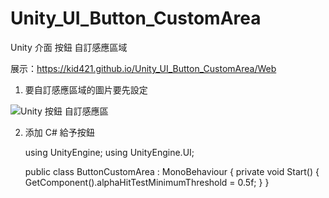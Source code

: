 # Unity_UI_Button_CustomArea
 Unity 介面 按鈕 自訂感應區域

展示：https://kid421.github.io/Unity_UI_Button_CustomArea/Web

1. 要自訂感應區域的圖片要先設定

![Unity 按鈕 自訂感應區](/Tutorial1.png "Unity 按鈕 自訂感應區")

2. 添加 C# 給予按鈕

    using UnityEngine;
    using UnityEngine.UI;

    public class ButtonCustomArea : MonoBehaviour
    {
        private void Start()
        {
            GetComponent<Image>().alphaHitTestMinimumThreshold = 0.5f;
        }
    }